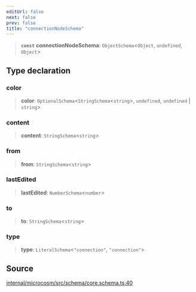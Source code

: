 ```yaml
---
editUrl: false
next: false
prev: false
title: "connectionNodeSchema"
---
```


> **`const`** **connectionNodeSchema**: `ObjectSchema`\<`Object`, `undefined`, `Object`\>

## Type declaration

### color

> **color**: `OptionalSchema`\<`StringSchema`\<`string`\>, `undefined`, `undefined` \| `string`\>

### content

> **content**: `StringSchema`\<`string`\>

### from

> **from**: `StringSchema`\<`string`\>

### lastEdited

> **lastEdited**: `NumberSchema`\<`number`\>

### to

> **to**: `StringSchema`\<`string`\>

### type

> **type**: `LiteralSchema`\<`"connection"`, `"connection"`\>

## Source

[internal/microcosm/src/schema/core.schema.ts:40](https://github.com/nodenogg-in/alpha-p2p/blob/c7367f2/internal/microcosm/src/schema/core.schema.ts#L40)

